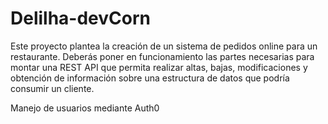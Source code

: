 # Delilha-devCorn
Este proyecto plantea la creación de un sistema de pedidos online para un restaurante. Deberás poner en funcionamiento las partes necesarias para montar una REST API que permita realizar altas, bajas, modificaciones y obtención de información sobre una estructura de datos que podría consumir un cliente.

Manejo de usuarios mediante Auth0

